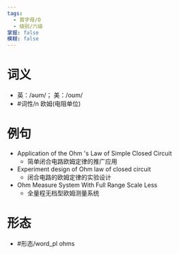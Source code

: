 ```yaml
---
tags:
  - 首字母/O
  - 级别/六级
掌握: false
模糊: false
---
```

# 词义
- 英：/əʊm/； 美：/oʊm/
- #词性/n  欧姆(电阻单位)
# 例句
- Application of the Ohm 's Law of Simple Closed Circuit
	- 简单闭合电路欧姆定律的推广应用
- Experiment design of Ohm law of closed circuit
	- 闭合电路的欧姆定律的实验设计
- Ohm Measure System With Full Range Scale Less
	- 全量程无档型欧姆测量系统
# 形态
- #形态/word_pl ohms

